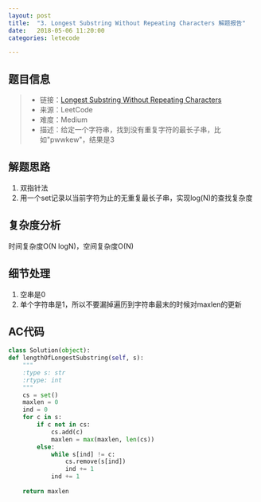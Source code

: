 ```yaml
---
layout: post
title:  "3. Longest Substring Without Repeating Characters 解题报告"
date:   2018-05-06 11:20:00
categories: letecode

---
```



## 题目信息

> * 链接：[Longest Substring Without Repeating Characters](https://leetcode.com/problems/longest-substring-without-repeating-characters/)
> * 来源：LeetCode
> * 难度：Medium
> * 描述：给定一个字符串，找到没有重复字符的最长子串，比如"pwwkew"，结果是3

## 解题思路
1. 双指针法
2. 用一个set记录以当前字符为止的无重复最长子串，实现log(N)的查找复杂度

## 复杂度分析
时间复杂度O(N logN)，空间复杂度O(N)

## 细节处理
1. 空串是0
2. 单个字符串是1，所以不要漏掉遍历到字符串最末的时候对maxlen的更新


## AC代码
``` python
class Solution(object):
def lengthOfLongestSubstring(self, s):
    """
    :type s: str
    :rtype: int
    """
    cs = set()
    maxlen = 0
    ind = 0
    for c in s:
        if c not in cs:
            cs.add(c)
            maxlen = max(maxlen, len(cs))
        else:
            while s[ind] != c:
                cs.remove(s[ind])
                ind += 1
            ind += 1
            
    return maxlen
```


[jekyll-docs]: https://jekyllrb.com/docs/home
[jekyll-gh]:   https://github.com/jekyll/jekyll
[jekyll-talk]: https://talk.jekyllrb.com/

